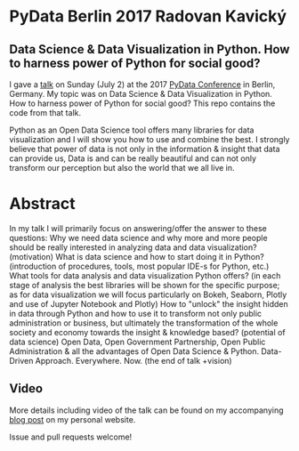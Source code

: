 # PyData Berlin 2017 Radovan Kavický
## Data Science & Data Visualization in Python. How to harness power of Python for social good?

I gave a [talk](https://pydata.org/berlin2017/schedule/presentation/6/) on Sunday (July 2) at the 2017 [PyData Conference](https://pydata.org/berlin2017/schedule/) in Berlin, Germany. My topic was on Data Science & Data Visualization in Python. How to harness power of Python for social good? This repo contains the code from that talk.

Python as an Open Data Science tool offers many libraries for data visualization and I will show you how to use and combine the best. I strongly believe that power of data is not only in the information & insight that data can provide us, Data is and can be really beautiful and can not only transform our perception but also the world that we all live in.

# Abstract

In my talk I will primarily focus on answering/offer the answer to these questions: 
Why we need data science and why more and more people should be really interested in analyzing data and data visualization? (motivation) 
What is data science and how to start doing it in Python? (introduction of procedures, tools, most popular IDE-s for Python, etc.) 
What tools for data analysis and data visualization Python offers? (in each stage of analysis the best libraries will be shown for the specific purpose; as for data visualization we will focus particularly on Bokeh, Seaborn, Plotly and use of Jupyter Notebook and Plotly) 
How to "unlock" the insight hidden in data through Python and how to use it to transform not only public administration or business, but ultimately the transformation of the whole society and economy towards the insight & knowledge based? (potential of data science) 
Open Data, Open Government Partnership, Open Public Administration & all the advantages of Open Data Science & Python. Data-Driven Approach. Everywhere. Now. (the end of talk +vision)

## Video

More details including video of the talk can be found on my accompanying [blog post]() on my personal website. 

Issue and pull requests welcome!
